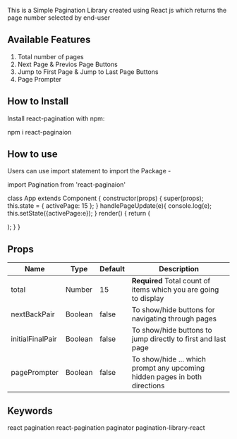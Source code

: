This is a Simple Pagination Library created using React js which returns the page number selected by end-user

## Available Features

1. Total number of pages 
2. Next Page & Previos Page Buttons
3. Jump to First Page & Jump to Last Page Buttons
4. Page Prompter

## How to Install

Install react-pagination with npm:

npm i react-paginaion

## How to use

Users can use import statement to import the Package -

import Pagination from 'react-paginaion'

class App extends Component {
  constructor(props) {
    super(props);
    this.state = {
      activePage: 15
    };
  }
  handlePageUpdate(e){
    console.log(e);
    this.setState({activePage:e});
  }
  render() { 
    return (
      <div>
          <Pagination 
            total={20}  
            nextBackPair={true} 
            initialFinalPair={true} 
            onPageChange={this.handlePageUpdate} 
            pagePrompter={true}/>
      </div>
    );
  }
}        

## Props

| Name |  Type |  Default | Description |
| --- | --- | --- | --- |
| total | Number | 15 | **Required** Total count of items which you are going to display |
| nextBackPair | Boolean | false | To show/hide buttons for navigating through pages |
| initialFinalPair | Boolean | false | To show/hide buttons to jump directly to first and last page |
| pagePrompter | Boolean | false | To show/hide ... which prompt any upcoming hidden pages in both directions  |


## Keywords
react pagination react-pagination paginator pagination-library-react